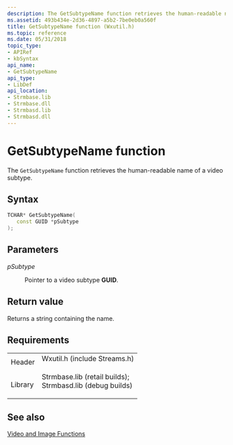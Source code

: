 ```yaml
---
description: The GetSubtypeName function retrieves the human-readable name of a video subtype.
ms.assetid: 493b434e-2d36-4897-a5b2-7be0eb0a560f
title: GetSubtypeName function (Wxutil.h)
ms.topic: reference
ms.date: 05/31/2018
topic_type: 
- APIRef
- kbSyntax
api_name: 
- GetSubtypeName
api_type: 
- LibDef
api_location: 
- Strmbase.lib
- Strmbase.dll
- Strmbasd.lib
- Strmbasd.dll
---
```


# GetSubtypeName function

The `GetSubtypeName` function retrieves the human-readable name of a video subtype.

## Syntax


```C++
TCHAR* GetSubtypeName(
   const GUID *pSubtype
);
```



## Parameters

<dl> <dt>

*pSubtype* 
</dt> <dd>

Pointer to a video subtype **GUID**.

</dd> </dl>

## Return value

Returns a string containing the name.

## Requirements



|                    |                                                                                                                                                                                            |
|--------------------|--------------------------------------------------------------------------------------------------------------------------------------------------------------------------------------------|
| Header<br/>  | <dl> <dt>Wxutil.h (include Streams.h)</dt> </dl>                                                                                    |
| Library<br/> | <dl> <dt>Strmbase.lib (retail builds); </dt> <dt>Strmbasd.lib (debug builds)</dt> </dl> |



## See also

<dl> <dt>

[Video and Image Functions](video-and-image-functions.md)
</dt> </dl>

 

 




